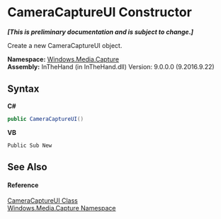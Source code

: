 # CameraCaptureUI Constructor 
 _**\[This is preliminary documentation and is subject to change.\]**_

Create a new CameraCaptureUI object.

**Namespace:**&nbsp;<a href="N_Windows_Media_Capture">Windows.Media.Capture</a><br />**Assembly:**&nbsp;InTheHand (in InTheHand.dll) Version: 9.0.0.0 (9.2016.9.22)

## Syntax

**C#**<br />
``` C#
public CameraCaptureUI()
```

**VB**<br />
``` VB
Public Sub New
```


## See Also


#### Reference
<a href="T_Windows_Media_Capture_CameraCaptureUI">CameraCaptureUI Class</a><br /><a href="N_Windows_Media_Capture">Windows.Media.Capture Namespace</a><br />